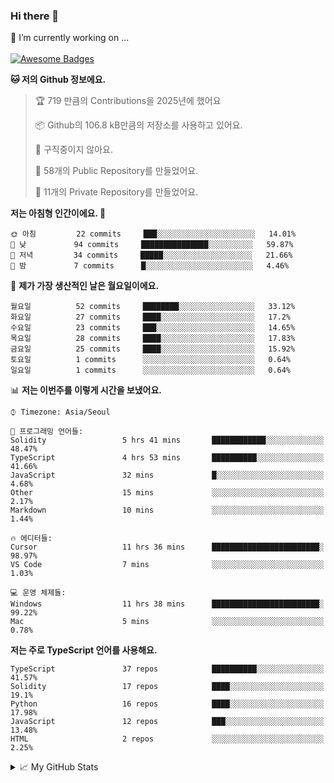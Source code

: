 ### Hi there 👋 
🔭 I’m currently working on ... </br></br>
[![Awesome Badges](https://img.shields.io/badge/Introduce-EN-green.svg)](https://github.com/tlatkdgus1/tlatkdgus1/blob/main/README.md.en)

<!--START_SECTION:waka-->
**🐱 저의 Github 정보에요.** 

> 🏆 719 만큼의 Contributions을 2025년에 했어요
 > 
> 📦 Github의 106.8 kB만큼의 저장소를 사용하고 있어요. 
 > 
> 🚫 구직중이지 않아요.
 > 
> 📜 58개의 Public Repository를 만들었어요. 
 > 
> 🔑 11개의 Private Repository를 만들었어요.  

**저는 아침형 인간이에요. 🐤** 

```text
🌞 아침         22 commits     ███░░░░░░░░░░░░░░░░░░░░░░   14.01% 
🌆 낮　         94 commits     ███████████████░░░░░░░░░░   59.87% 
🌃 저녁         34 commits     █████░░░░░░░░░░░░░░░░░░░░   21.66% 
🌙 밤　         7 commits      █░░░░░░░░░░░░░░░░░░░░░░░░   4.46%

```
📅 **제가 가장 생산적인 날은 월요일이에요.** 

```text
월요일          52 commits     ████████░░░░░░░░░░░░░░░░░   33.12% 
화요일          27 commits     ████░░░░░░░░░░░░░░░░░░░░░   17.2% 
수요일          23 commits     ███░░░░░░░░░░░░░░░░░░░░░░   14.65% 
목요일          28 commits     ████░░░░░░░░░░░░░░░░░░░░░   17.83% 
금요일          25 commits     ████░░░░░░░░░░░░░░░░░░░░░   15.92% 
토요일          1 commits      ░░░░░░░░░░░░░░░░░░░░░░░░░   0.64% 
일요일          1 commits      ░░░░░░░░░░░░░░░░░░░░░░░░░   0.64%

```


📊 **저는 이번주를 이렇게 시간을 보냈어요.** 

```text
⌚︎ Timezone: Asia/Seoul

💬 프로그래밍 언어들: 
Solidity                 5 hrs 41 mins       ████████████░░░░░░░░░░░░░   48.47% 
TypeScript               4 hrs 53 mins       ██████████░░░░░░░░░░░░░░░   41.66% 
JavaScript               32 mins             █░░░░░░░░░░░░░░░░░░░░░░░░   4.68% 
Other                    15 mins             ░░░░░░░░░░░░░░░░░░░░░░░░░   2.17% 
Markdown                 10 mins             ░░░░░░░░░░░░░░░░░░░░░░░░░   1.44%

🔥 에디터들: 
Cursor                   11 hrs 36 mins      ████████████████████████░   98.97% 
VS Code                  7 mins              ░░░░░░░░░░░░░░░░░░░░░░░░░   1.03%

💻 운영 체제들: 
Windows                  11 hrs 38 mins      ████████████████████████░   99.22% 
Mac                      5 mins              ░░░░░░░░░░░░░░░░░░░░░░░░░   0.78%

```

**저는 주로 TypeScript 언어를 사용해요.** 

```text
TypeScript               37 repos            ██████████░░░░░░░░░░░░░░░   41.57% 
Solidity                 17 repos            ████░░░░░░░░░░░░░░░░░░░░░   19.1% 
Python                   16 repos            ████░░░░░░░░░░░░░░░░░░░░░   17.98% 
JavaScript               12 repos            ███░░░░░░░░░░░░░░░░░░░░░░   13.48% 
HTML                     2 repos             ░░░░░░░░░░░░░░░░░░░░░░░░░   2.25%

```



<!--END_SECTION:waka-->

<details>
<summary>📈 My GitHub Stats</summary>
<p align="center"> <img src="https://github-readme-stats.vercel.app/api?username=tlatkdgus1&show_icons=true" alt="tlatkdgus1" />
</details>
